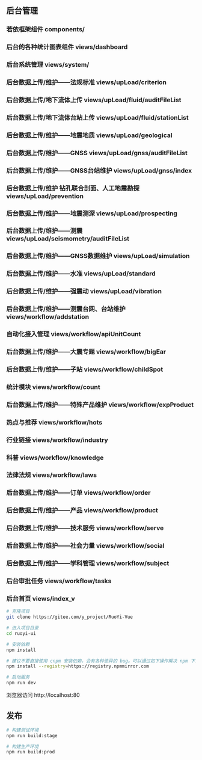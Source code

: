 ## 后台管理

### 若依框架组件 components/
### 后台的各种统计图表组件 views/dashboard
### 后台系统管理 views/system/
### 后台数据上传/维护——法规标准 views/upLoad/criterion
### 后台数据上传/地下流体上传 views/upLoad/fluid/auditFileList
### 后台数据上传/地下流体台站上传 views/upLoad/fluid/stationList
### 后台数据上传/维护——地震地质 views/upLoad/geological
### 后台数据上传/维护——GNSS views/upLoad/gnss/auditFileList
### 后台数据上传/维护——GNSS台站维护 views/upLoad/gnss/index
### 后台数据上传/维护 钻孔联合剖面、人工地震勘探 views/upLoad/prevention
### 后台数据上传/维护——地震测深 views/upLoad/prospecting
### 后台数据上传/维护——测震 views/upLoad/seismometry/auditFileList
### 后台数据上传/维护——GNSS数据维护 views/upLoad/simulation
### 后台数据上传/维护——水准 views/upLoad/standard
### 后台数据上传/维护——强震动 views/upLoad/vibration
### 后台数据上传/维护——测震台网、台站维护 views/workflow/addstation
### 自动化接入管理 views/workflow/apiUnitCount
### 后台数据上传/维护——大震专题 views/workflow/bigEar
### 后台数据上传/维护——子站 views/workflow/childSpot
### 统计模块 views/workflow/count
### 后台数据上传/维护——特殊产品维护 views/workflow/expProduct
### 热点与推荐 views/workflow/hots
### 行业链接 views/workflow/industry
### 科普 views/workflow/knowledge
### 法律法规 views/workflow/laws
### 后台数据上传/维护——订单 views/workflow/order
### 后台数据上传/维护——产品 views/workflow/product
### 后台数据上传/维护——技术服务 views/workflow/serve
### 后台数据上传/维护——社会力量 views/workflow/social
### 后台数据上传/维护——学科管理 views/workflow/subject
### 后台审批任务 views/workflow/tasks
### 后台首页 views/index_v

```bash
# 克隆项目
git clone https://gitee.com/y_project/RuoYi-Vue

# 进入项目目录
cd ruoyi-ui

# 安装依赖
npm install

# 建议不要直接使用 cnpm 安装依赖，会有各种诡异的 bug。可以通过如下操作解决 npm 下载速度慢的问题
npm install --registry=https://registry.npmmirror.com

# 启动服务
npm run dev
```

浏览器访问 http://localhost:80

## 发布

```bash
# 构建测试环境
npm run build:stage

# 构建生产环境
npm run build:prod
```